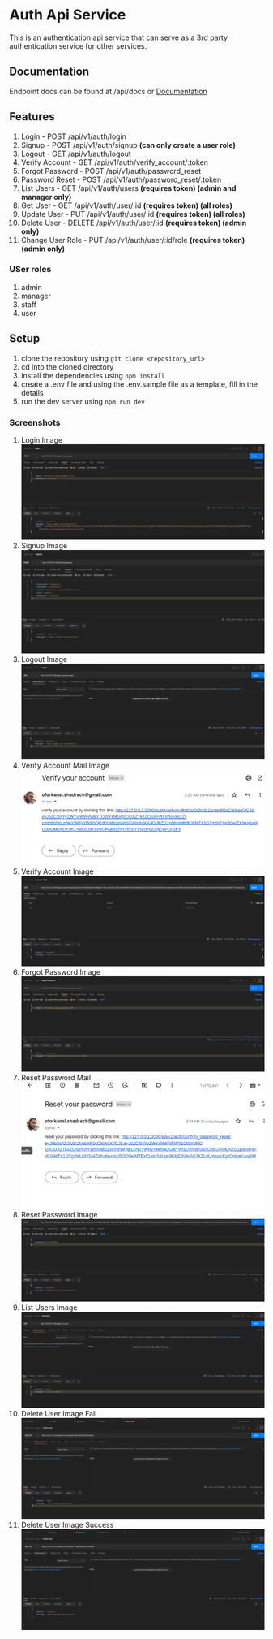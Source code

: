 # Auth Api Service

This is an authentication api service that can serve as a 3rd party authentication service for other services.

## Documentation

Endpoint docs can be found at /api/docs or [Documentation](https://documenter.getpostman.com/view/15040280/VUjMnkSx)

## Features

1. Login  - POST /api/v1/auth/login
2. Signup - POST /api/v1/auth/signup **(can only create a user role)**
3. Logout - GET /api/v1/auth/logout
4. Verify Account - GET /api/v1/auth/verify_account/:token
5. Forgot Password - POST /api/v1/auth/password_reset
6. Password Reset - POST /api/v1/auth/password_reset/:token
7. List Users - GET /api/v1/auth/users **(requires token) (admin and manager only)**
8. Get User - GET /api/v1/auth/user/:id **(requires token) (all roles)**
9. Update User - PUT /api/v1/auth/user/:id **(requires token) (all roles)**
10. Delete User - DELETE /api/v1/auth/user/:id **(requires token) (admin only)**
11. Change User Role - PUT /api/v1/auth/user/:id/role **(requires token) (admin only)**

### USer roles

1. admin
2. manager
3. staff
4. user

## Setup

1. clone the repository using `git clone <repository_url>`
2. cd into the cloned directory
3. install the dependencies using `npm install`
4. create a .env file and using the .env.sample file as a template, fill in the details
5. run the dev server using `npm run dev`

### Screenshots

1. Login Image  ![Login](screenshots/login.png)
2. Signup Image ![Signup](screenshots/signup.png)
3. Logout Image ![Logout](screenshots/logout.png)
4. Verify Account Mail Image ![Verify Account Mail](screenshots/verify_account_mail.png)
5. Verify Account Image ![Verify Account](screenshots/verify_account_test.png)
6. Forgot Password Image ![Forgot Password](screenshots/forgot_password.png)
7. Reset Password Mail ![Reset Password Mail](screenshots/reset_password_mail.png)
8. Reset Password Image ![Reset Password](screenshots/reset_password_test.png)
9. List Users Image ![List Users](screenshots/list_users.png)
10. Delete User Image Fail ![Get User](screenshots/delete_user.png)
11. Delete User Image Success ![Delete User](screenshots/delete_user_success.png)
